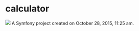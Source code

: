 calculator
==========
<img src="http://i.imgur.com/FtDiN4X.png">
A Symfony project created on October 28, 2015, 11:25 am.
